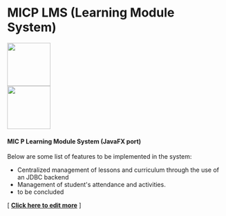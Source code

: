 # MICP LMS (Learning Module System)

<img src="resources/_logo.png" height="100"/>
<br/>
<img src="resources/_javafx.png" height="100"/>

#### MIC P Learning Module System (JavaFX port)
Below are some list of features to be implemented in the system:
+ Centralized management of lessons and curriculum through the use of an JDBC backend
+ Management of student's attendance and activities.
+ to be concluded


[ __[Click here to edit more](https://dillinger.io/)__ ]

